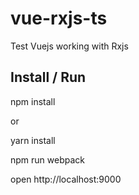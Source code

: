 # vue-rxjs-ts
Test Vuejs working with Rxjs

## Install / Run

npm install

or 

yarn install


npm run webpack

open http://localhost:9000

